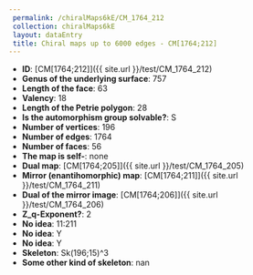 ```yaml
--- 
 permalink: /chiralMaps6kE/CM_1764_212 
 collection: chiralMaps6kE
 layout: dataEntry
 title: Chiral maps up to 6000 edges - CM[1764;212]
---
```


- **ID**: [CM[1764;212]]({{ site.url }}/test/CM_1764_212)
- **Genus of the underlying surface**: 757
- **Length of the face**: 63
- **Valency**: 18
- **Length of the Petrie polygon**: 28
- **Is the automorphism group solvable?**: S
- **Number of vertices**: 196
- **Number of edges**: 1764
- **Number of faces**: 56
- **The map is self-**: none
- **Dual map**: [CM[1764;205]]({{ site.url }}/test/CM_1764_205)
- **Mirror (enantihomorphic) map**: [CM[1764;211]]({{ site.url }}/test/CM_1764_211)
- **Dual of the mirror image**: [CM[1764;206]]({{ site.url }}/test/CM_1764_206)
- **Z_q-Exponent?**: 2
- **No idea**:  11:211
- **No idea**: Y
- **No idea**: Y
- **Skeleton**: Sk(196;15)^3
- **Some other kind of skeleton**: nan
